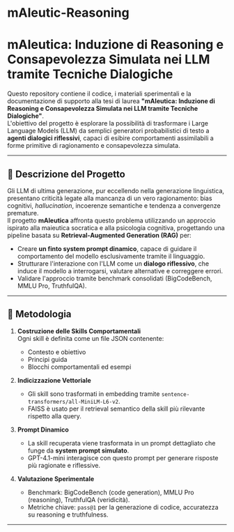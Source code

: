 # mAIeutic-Reasoning
# mAIeutica: Induzione di Reasoning e Consapevolezza Simulata nei LLM tramite Tecniche Dialogiche

Questo repository contiene il codice, i materiali sperimentali e la documentazione di supporto alla tesi di laurea **"mAIeutica: Induzione di Reasoning e Consapevolezza Simulata nei LLM tramite Tecniche Dialogiche"**.  
L'obiettivo del progetto è esplorare la possibilità di trasformare i Large Language Models (LLM) da semplici generatori probabilistici di testo a **agenti dialogici riflessivi**, capaci di esibire comportamenti assimilabili a forme primitive di ragionamento e consapevolezza simulata.  

---

## 📖 Descrizione del Progetto

Gli LLM di ultima generazione, pur eccellendo nella generazione linguistica, presentano criticità legate alla mancanza di un vero ragionamento: bias cognitivi, *hallucination*, incoerenze semantiche e tendenza a convergenze premature.  
Il progetto **mAIeutica** affronta questo problema utilizzando un approccio ispirato alla maieutica socratica e alla psicologia cognitiva, progettando una pipeline basata su **Retrieval-Augmented Generation (RAG)** per:  

- Creare **un finto system prompt dinamico**, capace di guidare il comportamento del modello esclusivamente tramite il linguaggio.  
- Strutturare l'interazione con l'LLM come un **dialogo riflessivo**, che induce il modello a interrogarsi, valutare alternative e correggere errori.  
- Validare l'approccio tramite benchmark consolidati (BigCodeBench, MMLU Pro, TruthfulQA).  

---

## 🔬 Metodologia

1. **Costruzione delle Skills Comportamentali**  
   Ogni skill è definita come un file JSON contenente:  
   - Contesto e obiettivo  
   - Principi guida  
   - Blocchi comportamentali ed esempi  
   
2. **Indicizzazione Vettoriale**  
   - Gli skill sono trasformati in embedding tramite `sentence-transformers/all-MiniLM-L6-v2`.  
   - FAISS è usato per il retrieval semantico della skill più rilevante rispetto alla query.  

3. **Prompt Dinamico**  
   - La skill recuperata viene trasformata in un prompt dettagliato che funge da **system prompt simulato**.  
   - GPT-4.1-mini interagisce con questo prompt per generare risposte più ragionate e riflessive.  

4. **Valutazione Sperimentale**  
   - Benchmark: BigCodeBench (code generation), MMLU Pro (reasoning), TruthfulQA (veridicità).  
   - Metriche chiave: `pass@1` per la generazione di codice, accuratezza su reasoning e truthfulness.  

---


